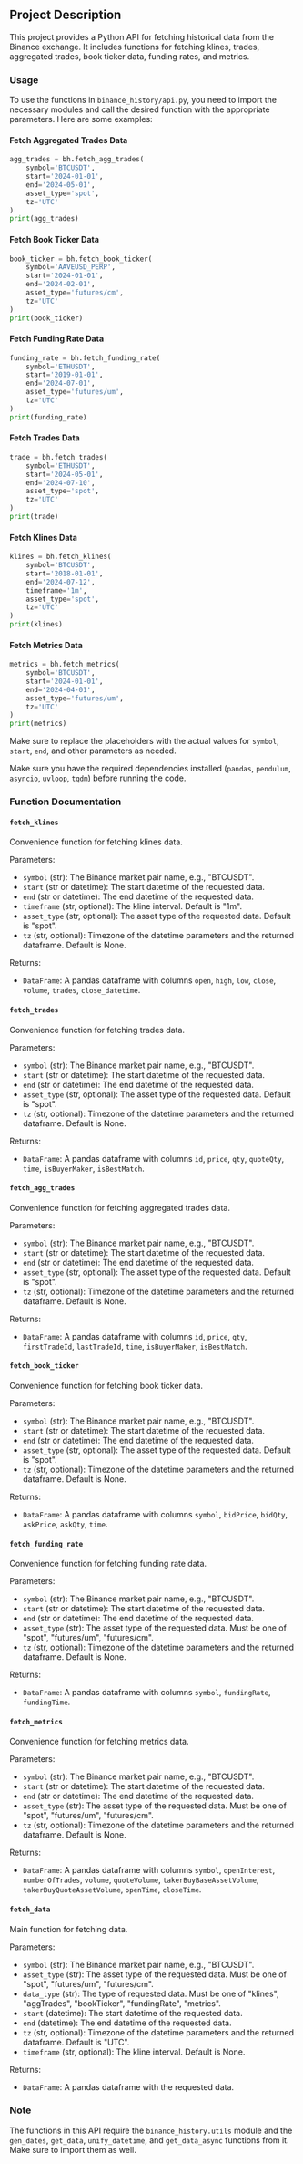 ## Project Description

This project provides a Python API for fetching historical data from the Binance exchange. It includes functions for fetching klines, trades, aggregated trades, book ticker data, funding rates, and metrics.

### Usage

To use the functions in `binance_history/api.py`, you need to import the necessary modules and call the desired function with the appropriate parameters. Here are some examples:

#### Fetch Aggregated Trades Data

```python
agg_trades = bh.fetch_agg_trades(
    symbol='BTCUSDT',
    start='2024-01-01',
    end='2024-05-01',
    asset_type='spot',
    tz='UTC'
)
print(agg_trades)
```

#### Fetch Book Ticker Data

```python
book_ticker = bh.fetch_book_ticker(
    symbol='AAVEUSD_PERP',
    start='2024-01-01',
    end='2024-02-01',
    asset_type='futures/cm',
    tz='UTC'
)
print(book_ticker)
```

#### Fetch Funding Rate Data

```python
funding_rate = bh.fetch_funding_rate(
    symbol='ETHUSDT',
    start='2019-01-01',
    end='2024-07-01',
    asset_type='futures/um',
    tz='UTC'
)
print(funding_rate)
```

#### Fetch Trades Data

```python
trade = bh.fetch_trades(
    symbol='ETHUSDT',
    start='2024-05-01',
    end='2024-07-10',
    asset_type='spot',
    tz='UTC'
)
print(trade)
```

#### Fetch Klines Data

```python
klines = bh.fetch_klines(
    symbol='BTCUSDT',
    start='2018-01-01',
    end='2024-07-12',
    timeframe='1m',
    asset_type='spot',
    tz='UTC'
)
print(klines)
```

#### Fetch Metrics Data

```python
metrics = bh.fetch_metrics(
    symbol='BTCUSDT',
    start='2024-01-01',
    end='2024-04-01',
    asset_type='futures/um',
    tz='UTC'
)
print(metrics)
```

Make sure to replace the placeholders with the actual values for `symbol`, `start`, `end`, and other parameters as needed.

Make sure you have the required dependencies installed (`pandas`, `pendulum`, `asyncio`, `uvloop`, `tqdm`) before running the code.

### Function Documentation

#### `fetch_klines`

Convenience function for fetching klines data.

Parameters:
- `symbol` (str): The Binance market pair name, e.g., "BTCUSDT".
- `start` (str or datetime): The start datetime of the requested data.
- `end` (str or datetime): The end datetime of the requested data.
- `timeframe` (str, optional): The kline interval. Default is "1m".
- `asset_type` (str, optional): The asset type of the requested data. Default is "spot".
- `tz` (str, optional): Timezone of the datetime parameters and the returned dataframe. Default is None.

Returns:
- `DataFrame`: A pandas dataframe with columns `open`, `high`, `low`, `close`, `volume`, `trades`, `close_datetime`.

#### `fetch_trades`

Convenience function for fetching trades data.

Parameters:
- `symbol` (str): The Binance market pair name, e.g., "BTCUSDT".
- `start` (str or datetime): The start datetime of the requested data.
- `end` (str or datetime): The end datetime of the requested data.
- `asset_type` (str, optional): The asset type of the requested data. Default is "spot".
- `tz` (str, optional): Timezone of the datetime parameters and the returned dataframe. Default is None.

Returns:
- `DataFrame`: A pandas dataframe with columns `id`, `price`, `qty`, `quoteQty`, `time`, `isBuyerMaker`, `isBestMatch`.

#### `fetch_agg_trades`

Convenience function for fetching aggregated trades data.

Parameters:
- `symbol` (str): The Binance market pair name, e.g., "BTCUSDT".
- `start` (str or datetime): The start datetime of the requested data.
- `end` (str or datetime): The end datetime of the requested data.
- `asset_type` (str, optional): The asset type of the requested data. Default is "spot".
- `tz` (str, optional): Timezone of the datetime parameters and the returned dataframe. Default is None.

Returns:
- `DataFrame`: A pandas dataframe with columns `id`, `price`, `qty`, `firstTradeId`, `lastTradeId`, `time`, `isBuyerMaker`, `isBestMatch`.

#### `fetch_book_ticker`

Convenience function for fetching book ticker data.

Parameters:
- `symbol` (str): The Binance market pair name, e.g., "BTCUSDT".
- `start` (str or datetime): The start datetime of the requested data.
- `end` (str or datetime): The end datetime of the requested data.
- `asset_type` (str, optional): The asset type of the requested data. Default is "spot".
- `tz` (str, optional): Timezone of the datetime parameters and the returned dataframe. Default is None.

Returns:
- `DataFrame`: A pandas dataframe with columns `symbol`, `bidPrice`, `bidQty`, `askPrice`, `askQty`, `time`.

#### `fetch_funding_rate`

Convenience function for fetching funding rate data.

Parameters:
- `symbol` (str): The Binance market pair name, e.g., "BTCUSDT".
- `start` (str or datetime): The start datetime of the requested data.
- `end` (str or datetime): The end datetime of the requested data.
- `asset_type` (str): The asset type of the requested data. Must be one of "spot", "futures/um", "futures/cm".
- `tz` (str, optional): Timezone of the datetime parameters and the returned dataframe. Default is None.

Returns:
- `DataFrame`: A pandas dataframe with columns `symbol`, `fundingRate`, `fundingTime`.

#### `fetch_metrics`

Convenience function for fetching metrics data.

Parameters:
- `symbol` (str): The Binance market pair name, e.g., "BTCUSDT".
- `start` (str or datetime): The start datetime of the requested data.
- `end` (str or datetime): The end datetime of the requested data.
- `asset_type` (str): The asset type of the requested data. Must be one of "spot", "futures/um", "futures/cm".
- `tz` (str, optional): Timezone of the datetime parameters and the returned dataframe. Default is None.

Returns:
- `DataFrame`: A pandas dataframe with columns `symbol`, `openInterest`, `numberOfTrades`, `volume`, `quoteVolume`, `takerBuyBaseAssetVolume`, `takerBuyQuoteAssetVolume`, `openTime`, `closeTime`.

#### `fetch_data`

Main function for fetching data.

Parameters:
- `symbol` (str): The Binance market pair name, e.g., "BTCUSDT".
- `asset_type` (str): The asset type of the requested data. Must be one of "spot", "futures/um", "futures/cm".
- `data_type` (str): The type of requested data. Must be one of "klines", "aggTrades", "bookTicker", "fundingRate", "metrics".
- `start` (datetime): The start datetime of the requested data.
- `end` (datetime): The end datetime of the requested data.
- `tz` (str, optional): Timezone of the datetime parameters and the returned dataframe. Default is "UTC".
- `timeframe` (str, optional): The kline interval. Default is None.

Returns:
- `DataFrame`: A pandas dataframe with the requested data.

### Note

The functions in this API require the `binance_history.utils` module and the `gen_dates`, `get_data`, `unify_datetime`, and `get_data_async` functions from it. Make sure to import them as well.
